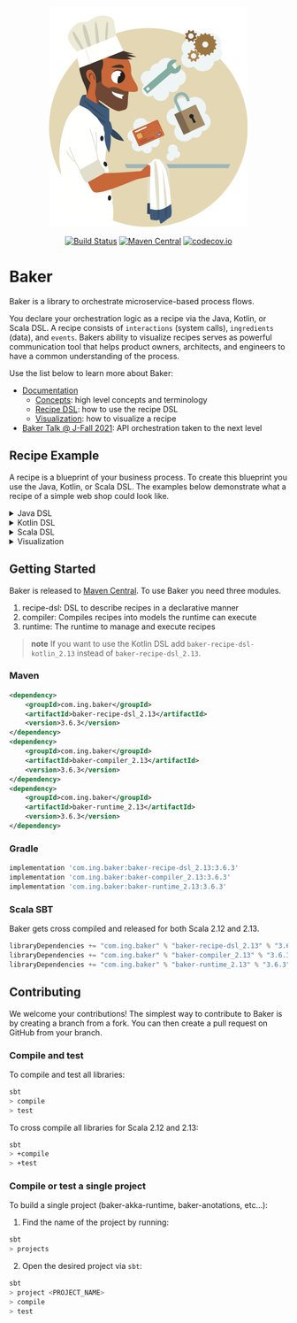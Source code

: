 <div align="center">
<img src="https://github.com/ing-bank/baker/blob/master/baker-logo.png?raw=true" alt="Baker Logo">

[![Build Status](https://dev.azure.com/BakeryOSS/BakeryOSS/_apis/build/status/baker-oss-pr?branchName=master)](https://dev.azure.com/BakeryOSS/BakeryOSS/_build?definitionId=9&_a=summary)
[![Maven Central](https://img.shields.io/maven-central/v/com.ing.baker/baker-runtime_2.12.svg?label=Maven%20Central&logo=apachemaven)](https://search.maven.org/artifact/com.ing.baker/baker-runtime_2.12)
[![codecov.io](http://codecov.io/github/ing-bank/baker/coverage.svg?branch=master)](https://codecov.io/gh/ing-bank/baker?branch=master)
</div>

# Baker

Baker is a library to orchestrate microservice-based process flows.

You declare your orchestration logic as a recipe via the Java, Kotlin, or Scala DSL. A recipe consists of `interactions` 
(system calls), `ingredients` (data), and `events`. Bakers ability to visualize recipes serves as powerful communication 
tool that helps product owners, architects, and engineers to have a common understanding of the process.

Use the list below to learn more about Baker:
- [Documentation](https://ing-bank.github.io/baker/)
    - [Concepts](https://ing-bank.github.io/baker/sections/concepts/): high level concepts and terminology
    - [Recipe DSL](https://ing-bank.github.io/baker/sections/reference/dsls/): how to use the recipe DSL
    - [Visualization](https://ing-bank.github.io/baker/sections/reference/visualization/): how to visualize a recipe
- [Baker Talk @ J-Fall 2021](https://www.youtube.com/watch?v=U4aCUT9zIFk): API orchestration taken to the next level

## Recipe Example
A recipe is a blueprint of your business process. To create this blueprint you use the Java, Kotlin, or Scala DSL. The
examples below demonstrate what a recipe of a simple web shop could look like.

<details>
    <summary>Java DSL</summary>
    
```java
final Recipe recipe = new Recipe("Web shop")
    .withSensoryEvents(
        CustomerInfoReceived.class,
        OrderPlaced.class,
        PaymentMade.class
    )
    .withInteractions(
        InteractionDescriptor.of(ValidateOrder.class),    
        InteractionDescriptor.of(ReserveItems.class)
            .withRequiredEvent(PaymentMade.class),
        InteractionDescriptor.of(ShipGoods.class),
        InteractionDescriptor.of(SendInvoice.class)
            .withRequiredEvent(GoodsShipped.class)
    )
    .withDefaultFailureStrategy(
        new RetryWithIncrementalBackoffBuilder()
            .withInitialDelay(Duration.ofMillis(100))
            .withDeadline(Duration.ofHours(24))
            .withMaxTimeBetweenRetries(Duration.ofMinutes(10))
            .build());
```

</details>

<details>
    <summary>Kotlin DSL</summary>

```kotlin
val recipe = recipe("Web shop") {
    sensoryEvents {
        event<CustomerInfoReceived>()
        event<OrderPlaced>()
        event<PaymentMade>()
    }
    interaction<ValidateOrder>()
    interaction<ReserveItems> {
        requiredEvents {
            event<PaymentMade>()
        }
    }
    interaction<ShipGoods>()
    interaction<SendInvoice> {
        requiredEvents {
            event<GoodsShipped>()
        }
    }
    defaultFailureStrategy = retryWithIncrementalBackoff { 
        initialDelay = 100.milliseconds
        until = deadline(24.hours)
        maxTimeBetweenRetries = 10.minutes
    }
}
```

</details>

<details>
    <summary>Scala DSL</summary>

```scala
val recipe: Recipe = Recipe("Web shop")
  .withSensoryEvents(
    Event[CustomerInfoReceived],
    Event[OrderPlaced],
    Event[PaymentMade]
  )
  .withInteractions(
    ValidateOrder,
    ReserveItems
      .withRequiredEvent(Event[PaymentMade])
    ShipGoods,
    SendInvoice
      .withRequiredEvent(goodsShipped)
  )
  .withDefaultFailureStrategy(
    RetryWithIncrementalBackoff
      .builder()
      .withInitialDelay(100 milliseconds)
      .withUntil(Some(UntilDeadline(24 hours)))
      .withMaxTimeBetweenRetries(Some(10 minutes))
      .build()
  )
```

</details>

<details>
    <summary>Visualization</summary>

Events are gray, ingredients orange, and interactions lilac:

![](docs/images/webshop.svg)

</details>

## Getting Started
Baker is released to [Maven Central](https://search.maven.org/search?q=g:com.ing.baker). To use Baker you need three modules.

1. recipe-dsl: DSL to describe recipes in a declarative manner
2. compiler: Compiles recipes into models the runtime can execute
3. runtime: The runtime to manage and execute recipes

> **note**
> If you want to use the Kotlin DSL add `baker-recipe-dsl-kotlin_2.13` instead of `baker-recipe-dsl_2.13`.

### Maven
```xml
<dependency> 
	<groupId>com.ing.baker</groupId> 
	<artifactId>baker-recipe-dsl_2.13</artifactId> 
	<version>3.6.3</version> 
</dependency> 
<dependency> 
	<groupId>com.ing.baker</groupId> 
	<artifactId>baker-compiler_2.13</artifactId> 
	<version>3.6.3</version> 
</dependency> 
<dependency> 
	<groupId>com.ing.baker</groupId> 
	<artifactId>baker-runtime_2.13</artifactId> 
	<version>3.6.3</version> 
</dependency>
```

### Gradle
```groovy
implementation 'com.ing.baker:baker-recipe-dsl_2.13:3.6.3'
implementation 'com.ing.baker:baker-compiler_2.13:3.6.3'
implementation 'com.ing.baker:baker-runtime_2.13:3.6.3'
```

### Scala SBT
Baker gets cross compiled and released for both Scala 2.12 and 2.13.

```scala
libraryDependencies += "com.ing.baker" % "baker-recipe-dsl_2.13" % "3.6.3"
libraryDependencies += "com.ing.baker" % "baker-compiler_2.13" % "3.6.3"
libraryDependencies += "com.ing.baker" % "baker-runtime_2.13" % "3.6.3"
```

## Contributing
We welcome your contributions! The simplest way to contribute to Baker is by creating a branch from a fork. You can then create a pull request on GitHub from your branch.

### Compile and test
To compile and test all libraries:
```bash
sbt 
> compile
> test
```

To cross compile all libraries for Scala 2.12 and 2.13:
```bash
sbt
> +compile
> +test
```

### Compile or test a single project
To build a single project (baker-akka-runtime, baker-anotations, etc...):

1. Find the name of the project by running:
```bash
sbt 
> projects
```
2. Open the desired project via `sbt`:
```bash
sbt
> project <PROJECT_NAME>
> compile
> test
```
